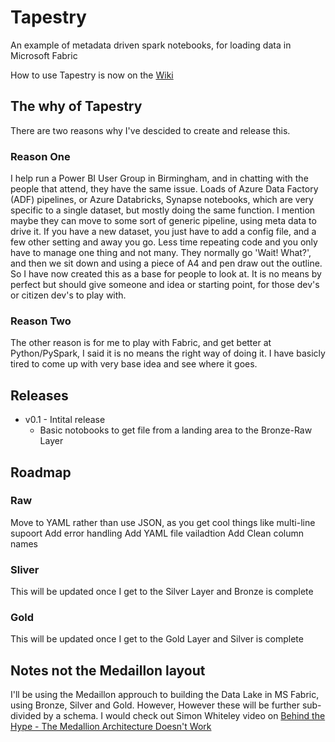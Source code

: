 # Tapestry
An example of metadata driven spark notebooks, for loading data in Microsoft Fabric

How to use Tapestry is now on the [Wiki](https://github.com/mrjonlunn/tapestry/wiki "Take me to the wiki")

## The why of Tapestry
There are two reasons why I've descided to create and release this.

### Reason One
I help run a Power BI User Group in Birmingham, and in chatting with the people that attend, they have the same issue. Loads of Azure Data Factory (ADF) pipelines, or Azure Databricks, Synapse notebooks, which are very specific to a single dataset, but mostly doing the same function. I mention maybe they can move to some sort of generic pipeline, using meta data to drive it. If you have a new dataset, you just have to add a config file, and a few other setting and away you go. Less time repeating code and you only have to manage one thing and not many. They normally go 'Wait! What?', and then we sit down and using a piece of A4 and pen draw out the outline. So I have now created this as a base for people to look at.
It is no means by perfect but should give someone and idea or starting point, for those dev's or citizen dev's to play with.

### Reason Two
The other reason is for me to play with Fabric, and get better at Python/PySpark, I said it is no means the right way of doing it. I have basicly tired to come up with very base idea and see where it goes.

## Releases
-  v0.1 - Intital release
    - Basic notobooks to get file from a landing area to the Bronze-Raw Layer

## Roadmap
### Raw
Move to YAML rather than use JSON, as you get cool things like multi-line supoort
Add error handling
Add YAML file vailadtion
Add Clean column names

### Sliver
This will be updated once I get to the Silver Layer and Bronze is complete

### Gold
This will be updated once I get to the Gold Layer and Silver is complete

## Notes not the Medaillon layout
I'll be using the Medaillon approuch to building the Data Lake in MS Fabric, using Bronze, Silver and Gold. However, However these will be further sub-divided by a schema.
I would check out Simon Whiteley video on [Behind the Hype - The Medallion Architecture Doesn't Work](https://www.youtube.com/watch?v=fz4tax6nKZM "Take me to YouTube")
